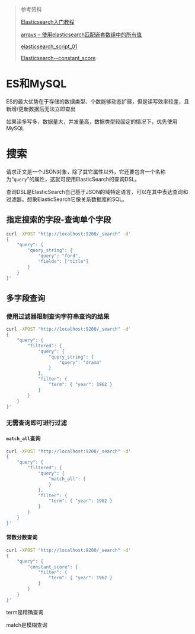 > 参考资料
>
> [Elasticsearch入门教程](https://www.bootwiki/elasticsearch/elasticsearch-getting-start.html)
>
> [arrays – 使用elasticsearch匹配嵌套数组中的所有值](https://www.qedev.com/bigdata/188389.html)
>
> [elasticsearch_script_01](https://blog.csdn.net/u013200380/article/details/109136277)
>
> [Elasticsearch--constant_score](https://blog.csdn.net/u014431852/article/details/52802747)
>
> 

# ES和MySQL

ES的最大优势在于存储的数据类型、个数能够动态扩展，但是读写效率较差，且新增/更新数据后无法立即查出

如果读多写多，数据量大，并发量高，数据类型较固定的情况下，优先使用MySQL

# 搜索

请求正文是一个JSON对象，除了其它属性以外，它还要包含一个名称为“`query`”的属性，这就可使用ElasticSearch的查询DSL。

查询DSL是ElasticSearch自己基于JSON的域特定语言，可以在其中表达查询和过滤器。想象ElasticSearch它像关系数据库的SQL。

## 指定搜索的字段-查询单个字段

```bash
curl -XPOST "http://localhost:9200/_search" -d'
{
    "query": {
        "query_string": {
            "query": "ford",
            "fields": ["title"]
        }
    }
}'
```

## 多字段查询

### 使用过滤器限制查询字符串查询的结果

```bash
curl -XPOST "http://localhost:9200/_search" -d'
{
    "query": {
        "filtered": {
            "query": {
                "query_string": {
                    "query": "drama"
                }
            },
            "filter": {
                "term": { "year": 1962 }
            }
        }
    }
}'
```

### 无需查询即可进行过滤

#### `match_all`查询

```bash
curl -XPOST "http://localhost:9200/_search" -d'
{
    "query": {
        "filtered": {
            "query": {
                "match_all": {
                }
            },
            "filter": {
                "term": { "year": 1962 }
            }
        }
    }
}'
```

#### 常数分数查询

```bash
curl -XPOST "http://localhost:9200/_search" -d'
{
    "query": {
        "constant_score": {
            "filter": {
                "term": { "year": 1962 }
            }
        }
    }
}'
```

term是精确查询

match是模糊查询